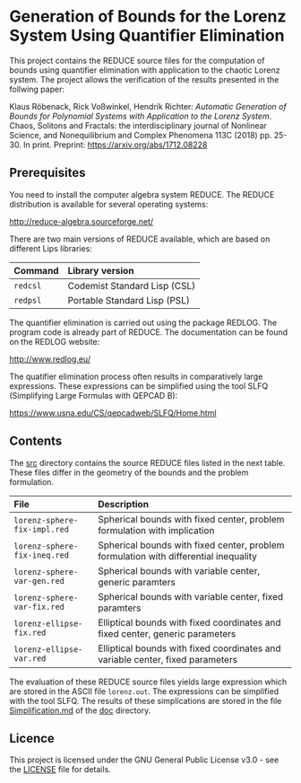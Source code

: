 # Generation of Bounds for the Lorenz System Using Quantifier Elimination

This project contains the REDUCE source files for the computation of bounds using quantifier elimination with application to the chaotic Lorenz system. The project allows the verification of the results presented in the follwing paper:

Klaus Röbenack, Rick Voßwinkel, Hendrik Richter: *Automatic Generation of Bounds for Polynomial Systems with Application to the Lorenz System*. Chaos, Solitons and Fractals: the interdisciplinary journal of Nonlinear Science, and Nonequilibrium and Complex Phenomena 113C (2018) pp. 25-30. In print.
Preprint: https://arxiv.org/abs/1712.08228

## Prerequisites

You need to install the computer algebra system REDUCE. The REDUCE distribution is available for several operating systems:

http://reduce-algebra.sourceforge.net/

There are two main versions of REDUCE available, which are based on different Lips libraries:

Command | Library version 
:--- | :--- 
`redcsl`   | Codemist Standard Lisp (CSL) 
`redpsl`   | Portable Standard Lisp (PSL) 

The quantifier elimination is carried out using the package REDLOG. The program code is already part of REDUCE. The documentation can be found on the REDLOG website:

http://www.redlog.eu/

The quatifier elimination process often results in comparatively large expressions. These expressions can be simplified using the tool SLFQ (Simplifying Large Formulas with QEPCAD B):

https://www.usna.edu/CS/qepcadweb/SLFQ/Home.html

## Contents

The [src](src) directory contains the source REDUCE files listed in the next table. These files differ in the geometry of the bounds and the problem formulation.

File | Description
:--- | :---
`lorenz-sphere-fix-impl.red` | Spherical bounds with fixed center, problem formulation with implication
`lorenz-sphere-fix-ineq.red` | Spherical bounds with fixed center, problem formulation with differential inequality
`lorenz-sphere-var-gen.red` | Spherical bounds with variable center, generic paramters
`lorenz-sphere-var-fix.red` | Spherical bounds with variable center, fixed paramters
`lorenz-ellipse-fix.red` | Elliptical bounds with fixed coordinates and fixed center, generic parameters
`lorenz-ellipse-var.red` | Elliptical bounds with fixed coordinates and variable center, fixed parameters

The evaluation of these REDUCE source files yields large expression which are stored in the ASCII file `lorenz.out`. The expressions can be simplified with the tool SLFQ. The results of these simplications are stored in the file [Simplification.md](doc/Simplification.md) of the [doc](doc) directory.

## Licence

This project is licensed under the GNU General Public License v3.0 - see the [LICENSE](LICENSE) file for details.
